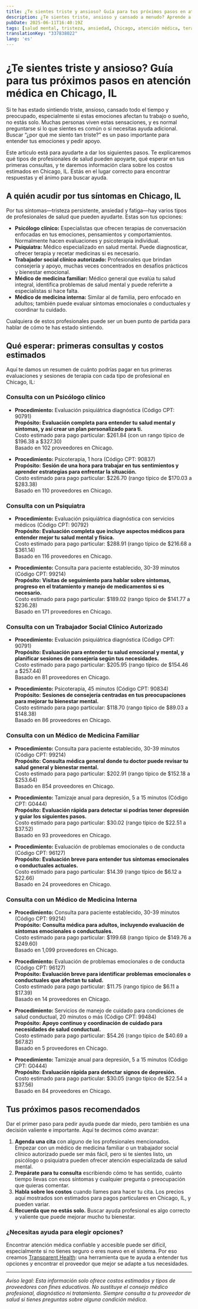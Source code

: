 ```yaml
---
title: ¿Te sientes triste y ansioso? Guía para tus próximos pasos en atención médica en Chicago, IL  
description: ¿Te sientes triste, ansioso y cansado a menudo? Aprende a quién acudir, cuánto cuestan las consultas y cómo avanzar en Chicago, IL.  
pubDate: 2025-06-11T16:40:19Z
tags: [salud mental, tristeza, ansiedad, Chicago, atención médica, terapia, psiquiatría, consejería]
translationKey: "337838022"
lang: 'es'
---
```


# ¿Te sientes triste y ansioso? Guía para tus próximos pasos en atención médica en Chicago, IL

Si te has estado sintiendo triste, ansioso, cansado todo el tiempo y preocupado, especialmente si estas emociones afectan tu trabajo o sueño, no estás solo. Muchas personas viven estas sensaciones, y es normal preguntarse si lo que sientes es común o si necesitas ayuda adicional. Buscar “¿por qué me siento tan triste?” es un paso importante para entender tus emociones y pedir apoyo.

Este artículo está para ayudarte a dar los siguientes pasos. Te explicaremos qué tipos de profesionales de salud pueden apoyarte, qué esperar en tus primeras consultas, y te daremos información clara sobre los costos estimados en Chicago, IL. Estás en el lugar correcto para encontrar respuestas y el ánimo para buscar ayuda.

## A quién acudir por tus síntomas en Chicago, IL

Por tus síntomas—tristeza persistente, ansiedad y fatiga—hay varios tipos de profesionales de salud que pueden ayudarte. Estas son tus opciones:

- **Psicólogo clínico:** Especialistas que ofrecen terapias de conversación enfocadas en tus emociones, pensamientos y comportamientos. Normalmente hacen evaluaciones y psicoterapia individual.
- **Psiquiatra:** Médico especializado en salud mental. Puede diagnosticar, ofrecer terapia y recetar medicinas si es necesario.
- **Trabajador social clínico autorizado:** Profesionales que brindan consejería y apoyo, muchas veces concentrados en desafíos prácticos y bienestar emocional.
- **Médico de medicina familiar:** Médico general que evalúa tu salud integral, identifica problemas de salud mental y puede referirte a especialistas si hace falta.
- **Médico de medicina interna:** Similar al de familia, pero enfocado en adultos; también puede evaluar síntomas emocionales o conductuales y coordinar tu cuidado.

Cualquiera de estos profesionales puede ser un buen punto de partida para hablar de cómo te has estado sintiendo.

## Qué esperar: primeras consultas y costos estimados

Aquí te damos un resumen de cuánto podrías pagar en tus primeras evaluaciones y sesiones de terapia con cada tipo de profesional en Chicago, IL:

### Consulta con un Psicólogo clínico

- **Procedimiento:** Evaluación psiquiátrica diagnóstica (Código CPT: 90791)  
  **Propósito:** **Evaluación completa para entender tu salud mental y síntomas, y así crear un plan personalizado para ti.**  
  Costo estimado para pago particular: $261.84 (con un rango típico de $196.38 a $327.30)  
  Basado en 102 proveedores en Chicago.

- **Procedimiento:** Psicoterapia, 1 hora (Código CPT: 90837)  
  **Propósito:** **Sesión de una hora para trabajar en tus sentimientos y aprender estrategias para enfrentar la situación.**  
  Costo estimado para pago particular: $226.70 (rango típico de $170.03 a $283.38)  
  Basado en 110 proveedores en Chicago.

### Consulta con un Psiquiatra

- **Procedimiento:** Evaluación psiquiátrica diagnóstica con servicios médicos (Código CPT: 90792)  
  **Propósito:** **Evaluación completa que incluye aspectos médicos para entender mejor tu salud mental y física.**  
  Costo estimado para pago particular: $288.91 (rango típico de $216.68 a $361.14)  
  Basado en 116 proveedores en Chicago.

- **Procedimiento:** Consulta para paciente establecido, 30-39 minutos (Código CPT: 99214)  
  **Propósito:** **Visitas de seguimiento para hablar sobre síntomas, progreso en el tratamiento y manejo de medicamentos si es necesario.**  
  Costo estimado para pago particular: $189.02 (rango típico de $141.77 a $236.28)  
  Basado en 171 proveedores en Chicago.

### Consulta con un Trabajador Social Clínico Autorizado

- **Procedimiento:** Evaluación psiquiátrica diagnóstica (Código CPT: 90791)  
  **Propósito:** **Evaluación para entender tu salud emocional y mental, y planificar sesiones de consejería según tus necesidades.**  
  Costo estimado para pago particular: $205.95 (rango típico de $154.46 a $257.44)  
  Basado en 81 proveedores en Chicago.

- **Procedimiento:** Psicoterapia, 45 minutos (Código CPT: 90834)  
  **Propósito:** **Sesiones de consejería centradas en tus preocupaciones para mejorar tu bienestar mental.**  
  Costo estimado para pago particular: $118.70 (rango típico de $89.03 a $148.38)  
  Basado en 86 proveedores en Chicago.

### Consulta con un Médico de Medicina Familiar

- **Procedimiento:** Consulta para paciente establecido, 30-39 minutos (Código CPT: 99214)  
  **Propósito:** **Consulta médica general donde tu doctor puede revisar tu salud general y bienestar mental.**  
  Costo estimado para pago particular: $202.91 (rango típico de $152.18 a $253.64)  
  Basado en 854 proveedores en Chicago.

- **Procedimiento:** Tamizaje anual para depresión, 5 a 15 minutos (Código CPT: G0444)  
  **Propósito:** **Evaluación rápida para detectar si podrías tener depresión y guiar los siguientes pasos.**  
  Costo estimado para pago particular: $30.02 (rango típico de $22.51 a $37.52)  
  Basado en 93 proveedores en Chicago.

- **Procedimiento:** Evaluación de problemas emocionales o de conducta (Código CPT: 96127)  
  **Propósito:** **Evaluación breve para entender tus síntomas emocionales o conductuales actuales.**  
  Costo estimado para pago particular: $14.39 (rango típico de $6.12 a $22.66)  
  Basado en 24 proveedores en Chicago.

### Consulta con un Médico de Medicina Interna

- **Procedimiento:** Consulta para paciente establecido, 30-39 minutos (Código CPT: 99214)  
  **Propósito:** **Consulta médica para adultos, incluyendo evaluación de síntomas emocionales o conductuales.**  
  Costo estimado para pago particular: $199.68 (rango típico de $149.76 a $249.60)  
  Basado en 1,099 proveedores en Chicago.

- **Procedimiento:** Evaluación de problemas emocionales o de conducta (Código CPT: 96127)  
  **Propósito:** **Evaluación breve para identificar problemas emocionales o conductuales que afectan tu salud.**  
  Costo estimado para pago particular: $11.75 (rango típico de $6.11 a $17.39)  
  Basado en 14 proveedores en Chicago.

- **Procedimiento:** Servicios de manejo de cuidado para condiciones de salud conductual, 20 minutos o más (Código CPT: 99484)  
  **Propósito:** **Apoyo continuo y coordinación de cuidado para necesidades de salud conductual.**  
  Costo estimado para pago particular: $54.26 (rango típico de $40.69 a $67.82)  
  Basado en 5 proveedores en Chicago.

- **Procedimiento:** Tamizaje anual para depresión, 5 a 15 minutos (Código CPT: G0444)  
  **Propósito:** **Evaluación rápida para detectar signos de depresión.**  
  Costo estimado para pago particular: $30.05 (rango típico de $22.54 a $37.56)  
  Basado en 84 proveedores en Chicago.

## Tus próximos pasos recomendados

Dar el primer paso para pedir ayuda puede dar miedo, pero también es una decisión valiente e importante. Aquí te decimos cómo avanzar:

1. **Agenda una cita** con alguno de los profesionales mencionados. Empezar con un médico de medicina familiar o un trabajador social clínico autorizado puede ser más fácil, pero si te sientes listo, un psicólogo o psiquiatra pueden ofrecer atención especializada de salud mental.  
2. **Prepárate para tu consulta** escribiendo cómo te has sentido, cuánto tiempo llevas con esos síntomas y cualquier pregunta o preocupación que quieras comentar.  
3. **Habla sobre los costos** cuando llames para hacer tu cita. Los precios aquí mostrados son estimados para pagos particulares en Chicago, IL, y pueden variar.  
4. **Recuerda que no estás solo.** Buscar ayuda profesional es algo correcto y valiente que puede mejorar mucho tu bienestar.

### ¿Necesitas ayuda para elegir opciones?

Encontrar atención médica confiable y accesible puede ser difícil, especialmente si no tienes seguro o eres nuevo en el sistema. Por eso creamos [Transparent Health](https://transparenthealth.ai): una herramienta que te ayuda a entender tus opciones y encontrar el proveedor que mejor se adapte a tus necesidades.

---

*Aviso legal: Esta información solo ofrece costos estimados y tipos de proveedores con fines educativos. No sustituye el consejo médico profesional, diagnóstico ni tratamiento. Siempre consulta a tu proveedor de salud si tienes preguntas sobre alguna condición médica.*